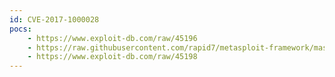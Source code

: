 ```yaml
---
id: CVE-2017-1000028
pocs:
    - https://www.exploit-db.com/raw/45196
    - https://raw.githubusercontent.com/rapid7/metasploit-framework/master/modules/auxiliary/scanner/http/glassfish_traversal.rb
    - https://www.exploit-db.com/raw/45198
---
```

